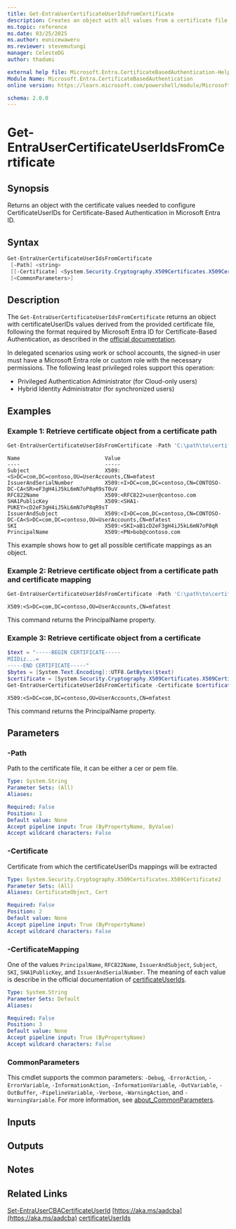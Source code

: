 ```yaml
---
title: Get-EntraUserCertificateUserIdsFromCertificate
description: Creates an object with all values from a certificate file for configuring CertificateUserIDs in Microsoft Entra ID
ms.topic: reference
ms.date: 03/25/2025
ms.author: eunicewaweru
ms.reviewer: stevemutungi
manager: CelesteDG
author: thadumi

external help file: Microsoft.Entra.CertificateBasedAuthentication-Help.xml
Module Name: Microsoft.Entra.CertificateBasedAuthentication
online version: https://learn.microsoft.com/powershell/module/Microsoft.Entra.CertificateBasedAuthentication/Get-EntraUserCertificateUserIdsFromCertificate

schema: 2.0.0
---
```


# Get-EntraUserCertificateUserIdsFromCertificate

## Synopsis

Returns an object with the certificate values needed to configure CertificateUserIDs for Certificate-Based Authentication in Microsoft Entra ID.

## Syntax

```powershell
Get-EntraUserCertificateUserIdsFromCertificate
 [-Path] <string>
 [[-Certificate] <System.Security.Cryptography.X509Certificates.X509Certificate2> [-CertificateMapping] <string>]
 [<CommonParameters>]
```

## Description

The `Get-EntraUserCertificateUserIdsFromCertificate` returns an object with certificateUserIDs values derived from the provided certificate file, following the format required by Microsoft Entra ID for Certificate-Based Authentication, as described in the [official documentation](https://learn.microsoft.com/entra/identity/authentication/concept-certificate-based-authentication-certificateuserids).

In delegated scenarios using work or school accounts, the signed-in user must have a Microsoft Entra role or custom role with the necessary permissions. The following least privileged roles support this operation:

- Privileged Authentication Administrator (for Cloud-only users)
- Hybrid Identity Administrator (for synchronized users)

## Examples

### Example 1: Retrieve certificate object from a certificate path

```powershell
Get-EntraUserCertificateUserIdsFromCertificate -Path 'C:\path\to\certificate.cer'
```

```Output
Name                           Value
----                           -----
Subject                        X509:<S>DC=com,DC=contoso,OU=UserAccounts,CN=mfatest
IssuerAndSerialNumber          X509:<I>DC=com,DC=contoso,CN=CONTOSO-DC-CA<SR>eF3gH4iJ5kL6mN7oP8qR9sT0uV
RFC822Name                     X509:<RFC822>user@contoso.com
SHA1PublicKey                  X509:<SHA1-PUKEY>cD2eF3gH4iJ5kL6mN7oP8qR9sT
IssuerAndSubject               X509:<I>DC=com,DC=contoso,CN=CONTOSO-DC-CA<S>DC=com,DC=contoso,OU=UserAccounts,CN=mfatest
SKI                            X509:<SKI>aB1cD2eF3gH4iJ5kL6mN7oP8qR
PrincipalName                  X509:<PN>bob@contoso.com
```

This example shows how to get all possible certificate mappings as an object.

### Example 2: Retrieve certificate object from a certificate path and certificate mapping

```powershell
Get-EntraUserCertificateUserIdsFromCertificate -Path 'C:\path\to\certificate.cer' -CertificateMapping 'Subject'
```

```Output
X509:<S>DC=com,DC=contoso,OU=UserAccounts,CN=mfatest
```

This command returns the PrincipalName property.

### Example 3: Retrieve certificate object from a certificate

```powershell
$text = "-----BEGIN CERTIFICATE-----
MIIDiz...=
-----END CERTIFICATE-----"
$bytes = [System.Text.Encoding]::UTF8.GetBytes($text)
$certificate = [System.Security.Cryptography.X509Certificates.X509Certificate2]::new($bytes)
Get-EntraUserCertificateUserIdsFromCertificate -Certificate $certificate -CertificateMapping 'Subject'
```

```Output
X509:<S>DC=com,DC=contoso,OU=UserAccounts,CN=mfatest
```

This command returns the PrincipalName property.

## Parameters

### -Path

Path to the certificate file, it can be either a cer or pem file.

```yaml
Type: System.String
Parameter Sets: (All)
Aliases:

Required: False
Position: 1
Default value: None
Accept pipeline input: True (ByPropertyName, ByValue)
Accept wildcard characters: False
```

### -Certificate

Certificate from which the certificateUserIDs mappings will be extracted

```yaml
Type: System.Security.Cryptography.X509Certificates.X509Certificate2
Parameter Sets: (All)
Aliases: CertificateObject, Cert

Required: False
Position: 2
Default value: None
Accept pipeline input: True (ByPropertyName)
Accept wildcard characters: False
```

### -CertificateMapping

One of the values `PrincipalName`, `RFC822Name`, `IssuerAndSubject`, `Subject`, `SKI`, `SHA1PublicKey`, and `IssuerAndSerialNumber`.
The meaning of each value is describe in the official documentation of [certificateUserIds](https://learn.microsoft.com/entra/identity/authentication/concept-certificate-based-authentication-certificateuserids).

```yaml
Type: System.String
Parameter Sets: Default
Aliases:

Required: False
Position: 3
Default value: None
Accept pipeline input: True (ByPropertyName)
Accept wildcard characters: False
```

### CommonParameters

This cmdlet supports the common parameters: `-Debug`, `-ErrorAction`, `-ErrorVariable`, `-InformationAction`, `-InformationVariable`, `-OutVariable`, `-OutBuffer`, `-PipelineVariable`, `-Verbose`, `-WarningAction`, and `-WarningVariable`. For more information, see [about_CommonParameters](https://go.microsoft.com/fwlink/?LinkID=113216).

## Inputs

## Outputs

## Notes

## Related Links

[Set-EntraUserCBACertificateUserId](Set-EntraUserCBACertificateUserId.md)
[https://aka.ms/aadcba](https://aka.ms/aadcba)
[certificateUserIds](https://learn.microsoft.com/entra/identity/authentication/concept-certificate-based-authentication-certificateuserids)
